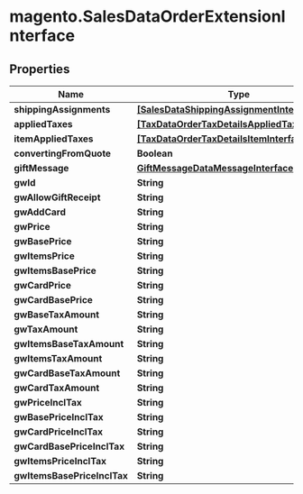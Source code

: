 # magento.SalesDataOrderExtensionInterface

## Properties
Name | Type | Description | Notes
------------ | ------------- | ------------- | -------------
**shippingAssignments** | [**[SalesDataShippingAssignmentInterface]**](SalesDataShippingAssignmentInterface.md) |  | [optional] 
**appliedTaxes** | [**[TaxDataOrderTaxDetailsAppliedTaxInterface]**](TaxDataOrderTaxDetailsAppliedTaxInterface.md) |  | [optional] 
**itemAppliedTaxes** | [**[TaxDataOrderTaxDetailsItemInterface]**](TaxDataOrderTaxDetailsItemInterface.md) |  | [optional] 
**convertingFromQuote** | **Boolean** |  | [optional] 
**giftMessage** | [**GiftMessageDataMessageInterface**](GiftMessageDataMessageInterface.md) |  | [optional] 
**gwId** | **String** |  | [optional] 
**gwAllowGiftReceipt** | **String** |  | [optional] 
**gwAddCard** | **String** |  | [optional] 
**gwPrice** | **String** |  | [optional] 
**gwBasePrice** | **String** |  | [optional] 
**gwItemsPrice** | **String** |  | [optional] 
**gwItemsBasePrice** | **String** |  | [optional] 
**gwCardPrice** | **String** |  | [optional] 
**gwCardBasePrice** | **String** |  | [optional] 
**gwBaseTaxAmount** | **String** |  | [optional] 
**gwTaxAmount** | **String** |  | [optional] 
**gwItemsBaseTaxAmount** | **String** |  | [optional] 
**gwItemsTaxAmount** | **String** |  | [optional] 
**gwCardBaseTaxAmount** | **String** |  | [optional] 
**gwCardTaxAmount** | **String** |  | [optional] 
**gwPriceInclTax** | **String** |  | [optional] 
**gwBasePriceInclTax** | **String** |  | [optional] 
**gwCardPriceInclTax** | **String** |  | [optional] 
**gwCardBasePriceInclTax** | **String** |  | [optional] 
**gwItemsPriceInclTax** | **String** |  | [optional] 
**gwItemsBasePriceInclTax** | **String** |  | [optional] 



